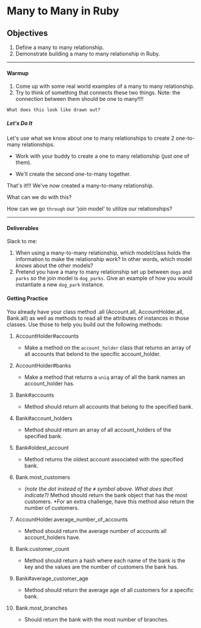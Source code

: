 # Many to Many in Ruby

## Objectives
1. Define a many to many relationship.
1. Demonstrate building a many to many relationship in Ruby.

---

#### Warmup
1. Come up with some real world examples of a many to many relationship. 
1. Try to think of something that connects these two things. Note: the connection between them should be one to many!!!!

`What does this look like drawn out?`

##### Let's Do It
Let's use what we know about one to many relationships to create 2 one-to-many relationships.

- Work with your buddy to create a one to many relationship (just one of them).

- We'll create the second one-to-many together.


That's it!!! We've now created a many-to-many relationship. 

What can we do with this? 

How can we go `through` our 'join model' to utilize our relationships?

---
#### Deliverables

Slack to me:
1. When using a many-to-many relationship, which model/class holds the information to make the relationship work? In other words, which model _knows_ about the other models?
1. Pretend you have a many to many relationship set up between `dogs` and `parks` so the join model is `dog_parks`. Give an example of how you would instantiate a new `dog_park` instance.


#### Getting Practice

You already have your class method .all (Account.all, AccountHolder.all, Bank.all) as well as methods to read all the attributes of instances in those classes. Use those to help you build out the following methods:

1. AccountHolder#accounts
   - Make a method on the `account_holder` class that returns an array of all accounts that belond to the specific account_holder.

1. AccountHolder#banks
   - Make a method that returns a `uniq` array of all the bank names an account_holder has.

1. Bank#accounts
   - Method should return all accounts that belong to the specified bank.

1. Bank#account_holders
    - Method should return an array of all account_holders of the specified bank.

1. Bank#oldest_account
    - Method returns the oldest account associated with the specified bank.

1. Bank.most_customers
    - *(note the dot instead of the `#` symbol above. What does that indicate?)*
    Method should return the bank object that has the most customers.
    *For an extra challenge, have this method also return the number of customers.

1. AccountHolder.average_number_of_accounts
    - Method should return the average number of accounts all account_holders have.

1. Bank.customer_count
    - Method should return a hash where each name of the bank is the key and the values are the number of customers the bank has.

1. Bank#average_customer_age
    - Method should return the average age of all customers for a specific bank.

1. Bank.most_branches
    - Should return the bank with the most number of branches.